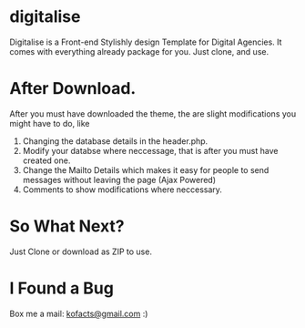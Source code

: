 # digitalise
Digitalise is a Front-end Stylishly design Template for Digital Agencies. It comes with everything already package for you. Just clone, and use.

# After Download.
After you must have downloaded the theme, the are slight modifications you might have to do, like
1. Changing the database details in the header.php.
2. Modify your databse where neccessage, that is after you must have created one.
3. Change the Mailto Details which makes it easy for people to send messages without leaving the page (Ajax Powered)
4. Comments to show modifications where neccessary.

# So What Next?
Just Clone or download as ZIP to use.

# I Found a Bug
Box me a mail: kofacts@gmail.com :)
